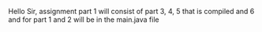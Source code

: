 Hello Sir, assignment part 1 will consist of part 3, 4, 5 that is compiled and 6 and for part 1 and 2 will be in the main.java file
